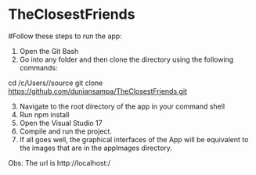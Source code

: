 # TheClosestFriends

#Follow these steps to run the app:

1. Open the Git Bash
2. Go into any folder and then clone the directory using the following commands:

  cd /c/Users/<your user name>/source
  git clone https://github.com/duniansampa/TheClosestFriends.git
  
3. Navigate to the root directory of the app in your command shell
4. Run npm install
5. Open the Visual Studio 17
6. Compile and run the project.
8. If all goes well, the graphical interfaces of the App will be 
   equivalent to the images that are in the appImages directory.
   
Obs: The url is http://localhost:<web app port>/
